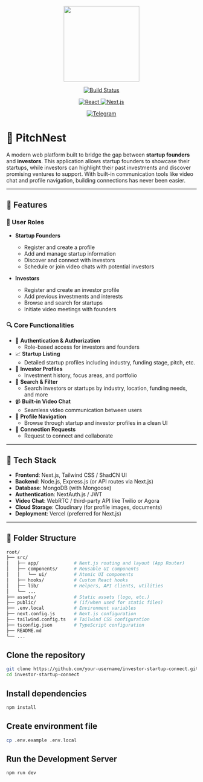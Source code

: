 
<p align="center">
  <img src="/pitchnest-logo.jpg" width="200" />
</p>

<p align="center">
  <a href="https://img.shields.io/badge/build-passing-brightgreen?style=for-the-badge&flat">
    <img src="https://img.shields.io/badge/build-passing-brightgreen?style=for-the-badge&flat" alt="Build Status">
  </a>
</p>

<p align="center">
  <a href="https://reactjs.org">
    <img src="https://img.shields.io/badge/-React-black?style=for-the-badge&flat&logo=react" alt="React">
  </a>
  <a href="https://nextjs.org/">
    <img src="https://img.shields.io/badge/-Next.js-black?style=for-the-badge&flat&logo=next.js" alt="Next.js">
  </a>
</p>

<p align="center">
  <a href="https://t.me/pitchnest_od">
    <img src="https://img.shields.io/badge/-Telegram-blue?style=for-the-badge&flat&logo=telegram" alt="Telegram">
  </a>
</p>

# 🚀 PitchNest

A modern web platform built to bridge the gap between **startup founders** and **investors**. This application allows startup founders to showcase their startups, while investors can highlight their past investments and discover promising ventures to support. With built-in communication tools like video chat and profile navigation, building connections has never been easier.

---

## 🌟 Features

### 👥 User Roles

- **Startup Founders**

  - Register and create a profile
  - Add and manage startup information
  - Discover and connect with investors
  - Schedule or join video chats with potential investors

- **Investors**
  - Register and create an investor profile
  - Add previous investments and interests
  - Browse and search for startups
  - Initiate video meetings with founders

### 🔍 Core Functionalities

- 🔐 **Authentication & Authorization**
  - Role-based access for investors and founders
- 📈 **Startup Listing**
  - Detailed startup profiles including industry, funding stage, pitch, etc.
- 💼 **Investor Profiles**
  - Investment history, focus areas, and portfolio
- 🔎 **Search & Filter**
  - Search investors or startups by industry, location, funding needs, and more
- 📹 **Built-in Video Chat**
  - Seamless video communication between users
- 🧭 **Profile Navigation**
  - Browse through startup and investor profiles in a clean UI
- 💬 **Connection Requests**
  - Request to connect and collaborate

---

## 🧪 Tech Stack

- **Frontend**: Next.js, Tailwind CSS / ShadCN UI
- **Backend**: Node.js, Express.js (or API routes via Next.js)
- **Database**: MongoDB (with Mongoose)
- **Authentication**: NextAuth.js / JWT
- **Video Chat**: WebRTC / third-party API like Twilio or Agora
- **Cloud Storage**: Cloudinary (for profile images, documents)
- **Deployment**: Vercel (preferred for Next.js)

---

## 📁 Folder Structure

```bash
root/
├── src/
│   ├── app/             # Next.js routing and layout (App Router)
│   ├── components/      # Reusable UI components
│   │   └── ui/          # Atomic UI components
│   ├── hooks/           # Custom React hooks
│   ├── lib/             # Helpers, API clients, utilities
│   └── ...
├── assets/              # Static assets (logo, etc.)
├── public/              # (if/when used for static files)
├── .env.local           # Environment variables
├── next.config.js       # Next.js configuration
├── tailwind.config.ts   # Tailwind CSS configuration
├── tsconfig.json        # TypeScript configuration
├── README.md
└── ...
```

## Clone the repository

```bash
git clone https://github.com/your-username/investor-startup-connect.git
cd investor-startup-connect
```

## Install dependencies

```bash
npm install
```

## Create environment file

```bash
cp .env.example .env.local
```

## Run the Development Server

```bash
npm run dev
```
